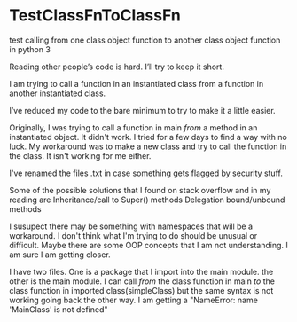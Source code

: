 # TestClassFnToClassFn
test calling from one class object function to another class object function in python 3

Reading other people’s code is hard. I’ll try to keep it short. 

I am trying to call a function in an instantiated class from a function in another instantiated class.

I’ve reduced my code to the bare minimum to try to make it a little easier.

Originally, I was trying to call a function in main *from* a method in an instantiated object.
It didn't work. I tried for a few days to find a way with no luck. My workaround was to make a new class and try to call the function in the class. It isn't working for me either. 

I've renamed the files .txt in case something gets flagged by security stuff.

Some of the possible solutions that I found on stack overflow and in my reading are
  Inheritance/call to Super() methods
  Delegation
  bound/unbound methods
  
I susupect there may be something with namespaces that will be a workaround.
I don't think what I'm trying to do should be unusual or difficult. Maybe there are some OOP concepts that I am not understanding. I am sure I am getting closer. 

I have two files. One is a package that I import into the main module. the other is the main module. 
I can call *from* the class function in main *to* the class function in imported class(simpleClass) but the same syntax is not working going back the other way. I am getting a "NameError: name 'MainClass' is not defined"
